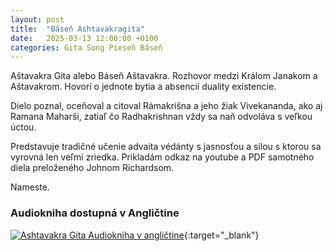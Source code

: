 ```yaml
---
layout: post
title:  "Báseň Ashtavakragita"
date:   2025-03-13 12:00:00 +0100
categories: Gita Song Pieseň Báseň
---
```


Aštavakra Gita alebo Báseň Aštavakra.
Rozhovor medzi Králom Janakom a Aštavakrom.
Hovorí o jednote bytia a absencií duality existencie.

Dielo poznal, oceňoval a citoval Rámakrišna a jeho žiak
Vivekananda, ako aj Ramana Maharši, zatiaľ čo Radhakrishnan vždy
sa naň odvoláva s veľkou úctou.

Predstavuje tradičné učenie advaita védánty s jasnosťou a silou
s ktorou sa vyrovná len veľmi zriedka. Prikladám odkaz na youtube a PDF samotného diela preloženého Johnom Richardsom.

Nameste.

### Audiokniha dostupná v Angličtine

[![Ashtavakra Gita Audiokniha v angličtine](https://img.youtube.com/vi/0H_tqaiwt2w/hqdefault.jpg)](https://www.youtube.com/watch?v=0H_tqaiwt2w){:target="_blank"}
